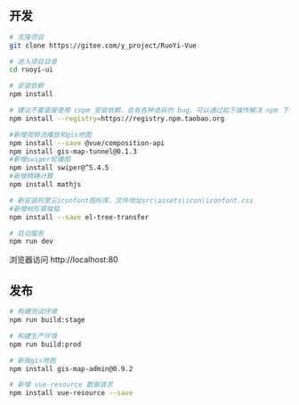 <!--
 * @Author: Praise-Sun 18053314396@163.com
 * @Date: 2023-02-24 08:36:42
 * @LastEditors: Praise-Sun 18053314396@163.com
 * @LastEditTime: 2023-02-24 08:41:34
 * @FilePath: \tunnel-ui\README.md
 * @Description: 这是默认设置,请设置`customMade`, 打开koroFileHeader查看配置 进行设置: https://github.com/OBKoro1/koro1FileHeader/wiki/%E9%85%8D%E7%BD%AE
-->
<!--
 * @Author: Praise-Sun 18053314396@163.com
 * @Date: 2022-12-16 15:10:19
 * @LastEditors: Praise-Sun 18053314396@163.com
 * @LastEditTime: 2023-02-24 08:30:24
 * @FilePath: \tunnel-ui\README.md
 * @Description: 这是默认设置,请设置`customMade`, 打开koroFileHeader查看配置 进行设置: https://github.com/OBKoro1/koro1FileHeader/wiki/%E9%85%8D%E7%BD%AE
-->
## 开发

```bash
# 克隆项目
git clone https://gitee.com/y_project/RuoYi-Vue

# 进入项目目录
cd ruoyi-ui

# 安装依赖
npm install

# 建议不要直接使用 cnpm 安装依赖，会有各种诡异的 bug。可以通过如下操作解决 npm 下载速度慢的问题
npm install --registry=https://registry.npm.taobao.org

#新增视频流播放和gis地图
npm install --save @vue/composition-api
npm install gis-map-tunnel@0.1.3
#新增swiper轮播图
npm install swiper@^5.4.5
#新增精确计算
npm install mathjs

# 新安装阿里云iconfont图标库，文件地址src\assets\icon\iconfont.css
#新增树形穿梭框
npm install --save el-tree-transfer

# 启动服务
npm run dev
```

浏览器访问 http://localhost:80

## 发布

```bash
# 构建测试环境
npm run build:stage

# 构建生产环境
npm run build:prod

# 新版gis地图
npm install gis-map-admin@0.9.2

# 新增 vue-resource 数据请求
npm install vue-resource --save
```
